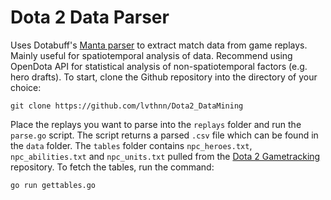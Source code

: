 # Dota 2 Data Parser
Uses Dotabuff's [Manta parser](https://github.com/dotabuff/manta) to extract match data from game replays.
Mainly useful for spatiotemporal analysis of data. Recommend using OpenDota API for statistical analysis of
non-spatiotemporal factors (e.g. hero drafts).
To start, clone the Github repository into the directory of your choice:

```git clone https://github.com/lvthnn/Dota2_DataMining```

Place the replays you want to parse into the `replays` folder and run the `parse.go` script. The script returns a parsed
`.csv` file which can be found in the `data` folder. The `tables` folder contains `npc_heroes.txt`, `npc_abilities.txt`
and `npc_units.txt` pulled from the [Dota 2 Gametracking](https://github.com/SteamDatabase/GameTracking-Dota2) repository.
To fetch the tables, run the command:

```go run gettables.go```
